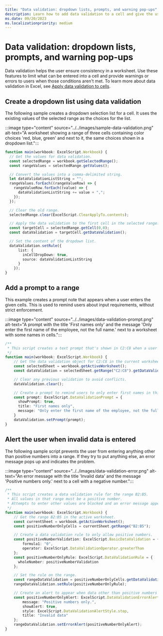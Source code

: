 ```yaml
---
title: "Data validation: dropdown lists, prompts, and warning pop-ups"
description: Learn how to add data validation to a cell and give the user a selection of values to enter.
ms.date: 09/20/2023
ms.localizationpriority: medium
---
```


# Data validation: dropdown lists, prompts, and warning pop-ups

Data validation helps the user ensure consistency in a worksheet. Use these features to limit what can be entered into a cell and provide warnings or errors to users when those conditions aren't met. To learn more about data validation in Excel, see [Apply data validation to cells](https://support.microsoft.com/office/29fecbcc-d1b9-42c1-9d76-eff3ce5f7249).

## Create a dropdown list using data validation

The following sample creates a dropdown selection list for a cell. It uses the existing values of the selected range as the choices for the list.

:::image type="content" source="../../images/sample-data-validation.png" alt-text="A worksheet showing a range of three cells containing color choices 'red, blue, green' and next to it, the same choices shown in a dropdown list.":::

```TypeScript
function main(workbook: ExcelScript.Workbook) {
  // Get the values for data validation.
  const selectedRange = workbook.getSelectedRange();
  const rangeValues = selectedRange.getValues();

  // Convert the values into a comma-delimited string.
  let dataValidationListString = "";
  rangeValues.forEach((rangeValueRow) => {
    rangeValueRow.forEach((value) => {
      dataValidationListString += value + ",";
    });
  });

  // Clear the old range.
  selectedRange.clear(ExcelScript.ClearApplyTo.contents);

  // Apply the data validation to the first cell in the selected range.
  const targetCell = selectedRange.getCell(0,0);
  const dataValidation = targetCell.getDataValidation();

  // Set the content of the dropdown list.
  dataValidation.setRule({
      list: {
        inCellDropDown: true,
        source: dataValidationListString
      }
    });
}
```

## Add a prompt to a range

This example creates a prompt note that appears when a user enters the given cells. This is used to remind users about input requirements, without strict enforcement.

:::image type="content" source="../../images/data-validation-prompt.png" alt-text="A prompt with the title 'First names only' and the message 'Only enter the first name of the employee, not the full name.' next to a worksheet with some names in cells.":::

```TypeScript
/**
 * This script creates a text prompt that's shown in C2:C8 when a user enters the cell.
 */
function main(workbook: ExcelScript.Workbook) {
    // Get the data validation object for C2:C8 in the current worksheet.
    const selectedSheet = workbook.getActiveWorksheet();
    const dataValidation = selectedSheet.getRange("C2:C8").getDataValidation();

    // Clear any previous validation to avoid conflicts.
    dataValidation.clear();

    // Create a prompt to remind users to only enter first names in this column.
    const prompt: ExcelScript.DataValidationPrompt = {
      showPrompt: true,
      title: "First names only",
      message: "Only enter the first name of the employee, not the full name."
    }
    dataValidation.setPrompt(prompt);
}
```

## Alert the user when invalid data is entered

The following sample script prevents the user from entering anything other than positive numbers into a range. If they try to put anything else, an error message pops up and indicates the problem.

:::image type="content" source="../../images/data-validation-error.png" alt-text="An error message with the title 'Invalid data' and the message 'Positive numbers only.' next to a cell with a negative number.":::

```TypeScript
/**
 * This script creates a data validation rule for the range B2:B5.
 * All values in that range must be a positive number.
 * Attempts to enter other values are blocked and an error message appears.
 */
function main(workbook: ExcelScript.Workbook) {
    // Get the range B2:B5 in the active worksheet.
    const currentSheet = workbook.getActiveWorksheet();
    const positiveNumberOnlyCells = currentSheet.getRange("B2:B5");

    // Create a data validation rule to only allow positive numbers.
    const positiveNumberValidation: ExcelScript.BasicDataValidation = {
        formula1: "0",
        operator: ExcelScript.DataValidationOperator.greaterThan
    };
    const positiveNumberOnlyRule: ExcelScript.DataValidationRule = {
      wholeNumber: positiveNumberValidation
    };

    // Set the rule on the range.
    const rangeDataValidation = positiveNumberOnlyCells.getDataValidation();
    rangeDataValidation.setRule(positiveNumberOnlyRule);

    // Create an alert to appear when data other than positive numbers are entered.
    const positiveNumberOnlyAlert: ExcelScript.DataValidationErrorAlert = {
        message: "Positive numbers only.",
        showAlert: true,
        style: ExcelScript.DataValidationAlertStyle.stop,
        title: "Invalid data"
    };
    rangeDataValidation.setErrorAlert(positiveNumberOnlyAlert);
}
```
